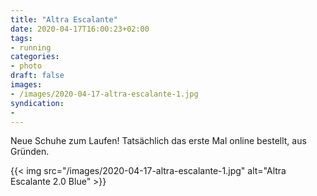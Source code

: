 ```yaml
---
title: "Altra Escalante"
date: 2020-04-17T16:00:23+02:00
tags:
- running
categories:
- photo
draft: false
images:
- /images/2020-04-17-altra-escalante-1.jpg
syndication:
-
---
```


Neue Schuhe zum Laufen! Tatsächlich das erste Mal online bestellt, aus Gründen.

{{< img src="/images/2020-04-17-altra-escalante-1.jpg" alt="Altra Escalante 2.0 Blue" >}}

<!--more-->
